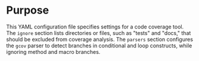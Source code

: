 # Purpose
This YAML configuration file specifies settings for a code coverage tool. The `ignore` section lists directories or files, such as "tests" and "docs," that should be excluded from coverage analysis. The `parsers` section configures the `gcov` parser to detect branches in conditional and loop constructs, while ignoring method and macro branches.
